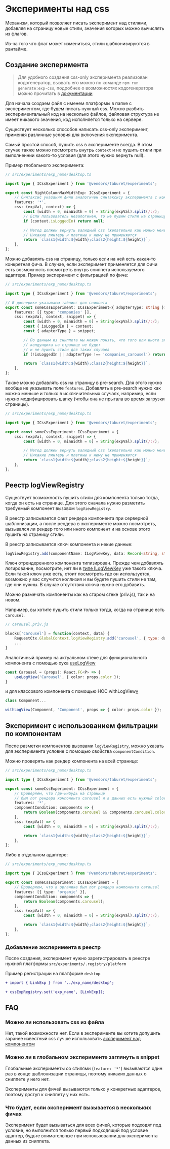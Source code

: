 # Эксперименты над css

Механизм, который позволяет писать эксперимент над стилями, добавляя на страницу новые стили, значения которых можно вычислять из флагов.

Из-за того что флаг может измениться, стили шаблонизируются в рантайме.

## Создание эксперимента
> Для удобного создания css-only эксперимента реализован кодогенератор, вызвать его можно по команде `npm run generate:exp-css`, подробнее о возможностях кодогенератора можно прочитать в [документации](../generators/README.md)

Для начала создаем файл с именем платформы в папке с экспериментом, где будем писать нужный css.
Можно разбить экспериментальный код на несколько файлов, файловая структура не имеет никакого значения, код исполняется только на сервере.

Существует несколько способов написать css-only эксперимент, применяя различные условия для включения эксперимента.

Самый простой способ, пушить css в эксперименте всегда. В этом случае также можно посмотреть внутрь `context` и не пушить стили при выполненнии какого-то условия (для этого нужно вернуть null).

Пример глобального эксперимента:

```ts
// src/experiments/exp_name/desktop.ts

import type { ICssExperiment } from '@vendors/taburet/experiments';

export const RightColumnMaxWidthExp: ICssExperiment = {
    // Синтаксис указания фичи аналогичен синтаксису эксперимента с компонентом
    features: '*',
    css: (expVal, context) => {
        const [width = 0, minWidth = 0] = String(expVal).split(/:/);
        // Если пользователь незалогинен, то не пушим стили на страницу
        if (context.isLoggedIn) return null;

        // Метод должен вернуть валидный css (желательно как можно меньшего размера)
        // Никакие линтеры и плагины к нему не применяются
        return `class1{width:${width};class2{height:${height}}`;
    },
};
```

Можно добавлять css на страницу, только если на ней есть какая-то конкретная фича.
В случае, если эксперимент применяется для фичи есть возможность посмотреть внутрь сниппета используемого адаптера.
Пример эксперимент с фильтрацией по фиче:

```ts
// src/experiments/exp_name/desktop.ts

import type { ICssExperiment } from '@vendors/taburet/experiments';

// В дженерике указываем тайпинг для сниппета
export const someCssExperiment: ICssExperiment<{ adapterType: string }> = {
    features: [{ type: 'companies' }],
    css: (expVal, context, snippet) => {
        const [width = 0, minWidth = 0] = String(expVal).split(/:/);
        const { isLoggedIn } = context;
        const { adapterType } = snippet;

        // По данным из сниппета мы можем понять, что того или иного элемента
        // колдунщика на странице не будет
        // и не пушить стили для таких случаев
        if (!isLoggedIn || adapterType !== 'companies_carousel') return null;

        return `class1{width:${width};class2{height:${height}}`;
    },
};
```

Также можно добавлять css на страницу в pre-search. Для этого нужно вообще не указывать поле `features`.
Добавлять в pre-search нужно как можно меньше и только в исключительных случаях, например, если нужно модифицировать шапку (чтобы она не прыгала во время загрузки страницы).

```ts
// src/experiments/exp_name/desktop.ts

import type { ICssExperiment } from '@vendors/taburet/experiments';

export const someCssExperiment: ICssExperiment = {
    css: (expVal, context, snippet) => {
        const [width = 0, minWidth = 0] = String(expVal).split(/:/);

        // Метод должен вернуть валидный css (желательно как можно меньшего размера)
        // Никакие линтеры и плагины к нему не применяются
        return `class1{width:${width};class2{height:${height}}`;
    },
};
```

## Реестр logViewRegistry

Существует возможность пушить стили для компонента только тогда, когда он есть на странице. Для этого сначала нужно разметить требуемый компонент вызовом `logViewRegistry`.

В реестр записывается факт рендера компонента при серверной шаблонизации, а после рендера в эксперименте можно посмотреть, вызывался ли рендер того или иного компонент и на основе этого пушить на страницу стили.

В реестр записывается ключ компонента и некие данные:
```ts
logViewRegistry.add(componentName: ILogViewKey, data: Record<string, string>);
```

Ключ отрендеренного компонента типизирован. Прежде чем добавлять логирование, посмотрите, нет ли в [типе ILogViewKey](../../src/typings/logViewRegistry.ts) уже такого ключа. Если такой ключ уже есть, стоит посмотреть где он используется, возможно у вас случится коллизия и вы будете пушить стили не там, где они нужны. В случае отсутствия ключа нужно его добавить.

Можно размечать компоненты как на старом стеке (priv.js), так и на новом.

Например, вы хотите пушить стили только тогда, когда на странице есть `carousel`.

```js
// carousel.priv.js

blocks['carousel'] = function(context, data) {
    RequestCtx.GlobalContext.logViewRegistry.add('carousel', { type: data.type });
    ...
}
```

Аналогичный пример на актуальном стеке для функционального компонента с помощью хука [useLogView](../../src/lib/logView/useLogView.tsx)

```ts
const Carousel = (props): React.FC<P> => {
    useLogView('Carousel', { color: props.color });
}
```

и для классового компонента с помощью HOC withLogView[v](../../src/lib/logView/withLogView.tsx)
```ts
class Component...

withLogView(Component, 'Component', props => { color: props.color });
```

## Эксперимент с использованием фильтрации по компонентам

После разметки компонентов вызовами `logViewRegistry`, можно указать для эксперимента условие с помощью свойства `componentCondition`.

Можно проверять как рендер компонента на всей странице:

```ts
// src/experiments/exp_name/desktop.ts

import type { ICssExperiment } from '@vendors/taburet/experiments';

export const someCssExperiment: ICssExperiment = {
    // Проверяем, что где-нибудь на странице
    // был лог рендера компонента carousel и в данных есть нужный color
    features: '*',
    componentCondition: components => {
        return Boolean(components.carousel && components.carousel.color === 'blue');
    },
    css: (expVal) => {
        const [width = 0, minWidth = 0] = String(expVal).split(/:/);

        return `class1{width:${width};class2{height:${height}}`;
    },
};
```

Либо в отдельном адаптере:

```ts
// src/experiments/exp_name/desktop.ts

import type { ICssExperiment } from '@vendors/taburet/experiments';

export const someCssExperiment: ICssExperiment = {
    // Проверяем, что в органике был лог рендера компонента carousel
    features: [{ type: 'organic' }],
    componentCondition: components => {
        return Boolean(components.carousel);
    },
    css: (expVal) => {
        const [width = 0, minWidth = 0] = String(expVal).split(/:/);

        return `class1{width:${width};class2{height:${height}}`;
    },
};
```

### Добавление эксперимента в реестр

После создания, эксперимент нужно зарегистрировать в реестре нужной платформы `src/experiments/.registry/platform`

Пример регистрации на платформе `desktop`:

```diff
+ import { LinkExp } from '../exp_name/desktop';

+ cssExpRegistry.set('exp_name', [LinkExp]);
```

## FAQ

### Можно ли использовать css из файла
Нет, такой возможности нет. Если в эксперименте вы хотите допушить заранее известный css лучше использовать [эксперимент над компонентом](./components.md)

### Можно ли в глобальном эксперименте заглянуть в snippet
Глобальные эксперименты со стилями (`feature: '*'`) вызываются один раз в конце шаблонизации страницы, поэтому никаких данных о сниппете у него нет.

Эксперименты для фичей вызываются только у конкретных адаптеров, поэтому доступ к сниппету у них есть.

### Что будет, если эксперимент вызывается в нескольких фичах
Эксперимент будет вызываться для всех фичей, которые подходят под условие, но выполнится только первый подходящий под условие адаптер, будьте внимательные при использовании для эксперимента данных из сниппета.
